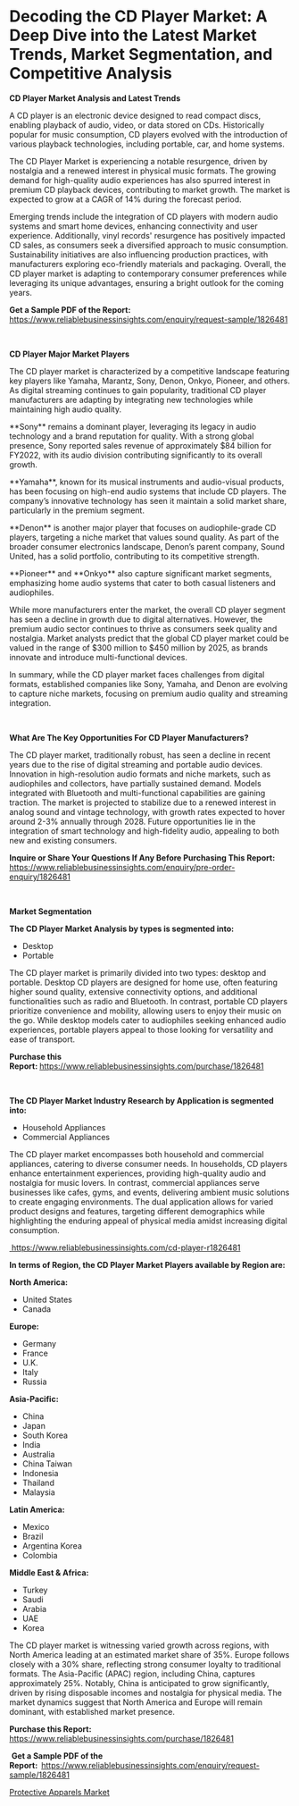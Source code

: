 <p><h1>Decoding the CD Player Market: A Deep Dive into the Latest Market Trends, Market Segmentation, and Competitive Analysis</h1></p><p><strong>CD Player Market Analysis and Latest Trends</strong></p>
<p><p>A CD player is an electronic device designed to read compact discs, enabling playback of audio, video, or data stored on CDs. Historically popular for music consumption, CD players evolved with the introduction of various playback technologies, including portable, car, and home systems.</p><p>The CD Player Market is experiencing a notable resurgence, driven by nostalgia and a renewed interest in physical music formats. The growing demand for high-quality audio experiences has also spurred interest in premium CD playback devices, contributing to market growth. The market is expected to grow at a CAGR of 14% during the forecast period. </p><p>Emerging trends include the integration of CD players with modern audio systems and smart home devices, enhancing connectivity and user experience. Additionally, vinyl records' resurgence has positively impacted CD sales, as consumers seek a diversified approach to music consumption. Sustainability initiatives are also influencing production practices, with manufacturers exploring eco-friendly materials and packaging. Overall, the CD player market is adapting to contemporary consumer preferences while leveraging its unique advantages, ensuring a bright outlook for the coming years.</p></p>
<p><strong>Get a Sample PDF of the Report:&nbsp;</strong> <a href="https://www.reliablebusinessinsights.com/enquiry/request-sample/1826481?utm_campaign=2125&utm_medium=2&utm_source=Github&utm_content=ia&utm_term=07022025&utm_id=cd-player">https://www.reliablebusinessinsights.com/enquiry/request-sample/1826481</a></p>
<p>&nbsp;</p>
<p><strong>CD Player Major Market Players</strong></p>
<p><p>The CD player market is characterized by a competitive landscape featuring key players like Yamaha, Marantz, Sony, Denon, Onkyo, Pioneer, and others. As digital streaming continues to gain popularity, traditional CD player manufacturers are adapting by integrating new technologies while maintaining high audio quality.</p><p>**Sony** remains a dominant player, leveraging its legacy in audio technology and a brand reputation for quality. With a strong global presence, Sony reported sales revenue of approximately $84 billion for FY2022, with its audio division contributing significantly to its overall growth.</p><p>**Yamaha**, known for its musical instruments and audio-visual products, has been focusing on high-end audio systems that include CD players. The company’s innovative technology has seen it maintain a solid market share, particularly in the premium segment.</p><p>**Denon** is another major player that focuses on audiophile-grade CD players, targeting a niche market that values sound quality. As part of the broader consumer electronics landscape, Denon’s parent company, Sound United, has a solid portfolio, contributing to its competitive strength.</p><p>**Pioneer** and **Onkyo** also capture significant market segments, emphasizing home audio systems that cater to both casual listeners and audiophiles. </p><p>While more manufacturers enter the market, the overall CD player segment has seen a decline in growth due to digital alternatives. However, the premium audio sector continues to thrive as consumers seek quality and nostalgia. Market analysts predict that the global CD player market could be valued in the range of $300 million to $450 million by 2025, as brands innovate and introduce multi-functional devices.</p><p>In summary, while the CD player market faces challenges from digital formats, established companies like Sony, Yamaha, and Denon are evolving to capture niche markets, focusing on premium audio quality and streaming integration.</p></p>
<p>&nbsp;</p>
<p><strong>What Are The Key Opportunities For CD Player Manufacturers?</strong></p>
<p><p>The CD player market, traditionally robust, has seen a decline in recent years due to the rise of digital streaming and portable audio devices. Innovation in high-resolution audio formats and niche markets, such as audiophiles and collectors, have partially sustained demand. Models integrated with Bluetooth and multi-functional capabilities are gaining traction. The market is projected to stabilize due to a renewed interest in analog sound and vintage technology, with growth rates expected to hover around 2-3% annually through 2028. Future opportunities lie in the integration of smart technology and high-fidelity audio, appealing to both new and existing consumers.</p></p>
<p><strong>Inquire or Share Your Questions If Any Before Purchasing This Report:</strong> <a href="https://www.reliablebusinessinsights.com/enquiry/pre-order-enquiry/1826481?utm_campaign=2125&utm_medium=2&utm_source=Github&utm_content=ia&utm_term=07022025&utm_id=cd-player">https://www.reliablebusinessinsights.com/enquiry/pre-order-enquiry/1826481</a></p>
<p>&nbsp;</p>
<p><strong>Market Segmentation</strong></p>
<p><strong>The CD Player Market Analysis by types is segmented into:</strong></p>
<p><ul><li>Desktop</li><li>Portable</li></ul></p>
<p><p>The CD player market is primarily divided into two types: desktop and portable. Desktop CD players are designed for home use, often featuring higher sound quality, extensive connectivity options, and additional functionalities such as radio and Bluetooth. In contrast, portable CD players prioritize convenience and mobility, allowing users to enjoy their music on the go. While desktop models cater to audiophiles seeking enhanced audio experiences, portable players appeal to those looking for versatility and ease of transport.</p></p>
<p><strong>Purchase this Report:&nbsp;</strong><a href="https://www.reliablebusinessinsights.com/purchase/1826481?utm_campaign=2125&utm_medium=2&utm_source=Github&utm_content=ia&utm_term=07022025&utm_id=cd-player">https://www.reliablebusinessinsights.com/purchase/1826481</a></p>
<p>&nbsp;</p>
<p><strong>The CD Player Market Industry Research by Application is segmented into:</strong></p>
<p><ul><li>Household Appliances</li><li>Commercial Appliances</li></ul></p>
<p><p>The CD player market encompasses both household and commercial appliances, catering to diverse consumer needs. In households, CD players enhance entertainment experiences, providing high-quality audio and nostalgia for music lovers. In contrast, commercial appliances serve businesses like cafes, gyms, and events, delivering ambient music solutions to create engaging environments. The dual application allows for varied product designs and features, targeting different demographics while highlighting the enduring appeal of physical media amidst increasing digital consumption.</p></p>
<p><a href="https://www.reliablebusinessinsights.com/cd-player-r1826481?utm_campaign=2125&utm_medium=2&utm_source=Github&utm_content=ia&utm_term=07022025&utm_id=cd-player">&nbsp;https://www.reliablebusinessinsights.com/cd-player-r1826481</a></p>
<p><strong>In terms of Region, the CD Player Market Players available by Region are:</strong></p>
<p>
    <p> <strong> North America: </strong>
        <ul>
            <li>United States</li>
            <li>Canada</li>
        </ul>
        </p> 
    <p> <strong> Europe: </strong>
        <ul>
            <li>Germany</li>
            <li>France</li>
            <li>U.K.</li>
            <li>Italy</li>
            <li>Russia</li>
        </ul>
        </p> 
    <p> <strong> Asia-Pacific: </strong>
        <ul>
            <li>China</li>
            <li>Japan</li>
            <li>South Korea</li>
            <li>India</li>
            <li>Australia</li>
            <li>China Taiwan</li>
            <li>Indonesia</li>
            <li>Thailand</li>
            <li>Malaysia</li>
        </ul>
        </p> 
    <p> <strong> Latin America: </strong>
        <ul>
            <li>Mexico</li>
            <li>Brazil</li>
            <li>Argentina Korea</li>
            <li>Colombia</li>
        </ul>
        </p> 
    <p> <strong> Middle East & Africa: </strong>
        <ul>
            <li>Turkey</li>
            <li>Saudi</li>
            <li>Arabia</li>
            <li>UAE</li>
            <li>Korea</li>
        </ul>
    </p>
    </p>
<p><p>The CD player market is witnessing varied growth across regions, with North America leading at an estimated market share of 35%. Europe follows closely with a 30% share, reflecting strong consumer loyalty to traditional formats. The Asia-Pacific (APAC) region, including China, captures approximately 25%. Notably, China is anticipated to grow significantly, driven by rising disposable incomes and nostalgia for physical media. The market dynamics suggest that North America and Europe will remain dominant, with established market presence.</p></p>
<p><strong>Purchase this Report: </strong><a href="https://www.reliablebusinessinsights.com/purchase/1826481?utm_campaign=2125&utm_medium=2&utm_source=Github&utm_content=ia&utm_term=07022025&utm_id=cd-player">https://www.reliablebusinessinsights.com/purchase/1826481</a></p>
<p>&nbsp;<strong>Get a Sample PDF of the Report:&nbsp;&nbsp;</strong><a href="https://www.reliablebusinessinsights.com/enquiry/request-sample/1826481?utm_campaign=2125&utm_medium=2&utm_source=Github&utm_content=ia&utm_term=07022025&utm_id=cd-player">https://www.reliablebusinessinsights.com/enquiry/request-sample/1826481</a></p>
<p><strong></strong></p>
<p><p><a href="https://github.com/ygfu6u/Market-Research-Report-List-1/blob/main/protective-apparels-market.md?utm_campaign=2125&utm_medium=2&utm_source=Github&utm_content=ia&utm_term=07022025&utm_id=cd-player">Protective Apparels Market</a></p></p>